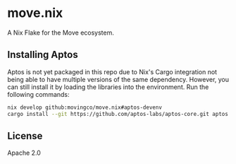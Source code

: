 # move.nix

A Nix Flake for the Move ecosystem.

## Installing Aptos

Aptos is not yet packaged in this repo due to Nix's Cargo integration not being able to have multiple versions of the same dependency. However, you can still install it by loading the libraries into the environment. Run the following commands:

```bash
nix develop github:movingco/move.nix#aptos-devenv
cargo install --git https://github.com/aptos-labs/aptos-core.git aptos --branch devnet
```

## License

Apache 2.0
